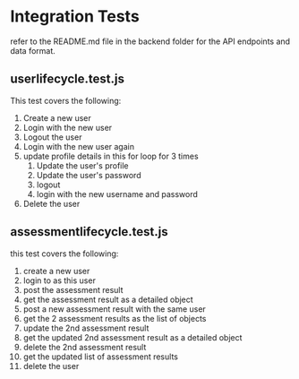 # Integration Tests

refer to the README.md file in the backend folder for the API endpoints and data format.

## userlifecycle.test.js

This test covers the following:

1. Create a new user
2. Login with the new user
3. Logout the user
4. Login with the new user again
5. update profile details in this for loop for 3 times
   1. Update the user's profile
   2. Update the user's password
   3. logout
   4. login with the new username and password
6. Delete the user

## assessmentlifecycle.test.js

this test covers the following:

1. create a new user
2. login to as this user
3. post the assessment result
4. get the assessment result as a detailed object
5. post a new assessment result with the same user
6. get the 2 assessment results as the list of objects
7. update the 2nd assessment result
8. get the updated 2nd assessment result as a detailed object
9. delete the 2nd assessment result
10. get the updated list of assessment results
11. delete the user









